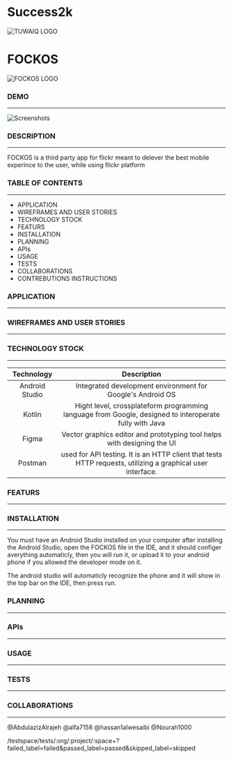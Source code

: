 # Success2k
![TUWAIQ LOGO](https://camo.githubusercontent.com/37ca472e2afb74974a0314d89af8f470422a79582bed0d188f9927777230195d/68747470733a2f2f6c61756e63682e73612f6173736574732f696d616765732f6c6f676f732f7475776169712d61636164656d792d6c6f676f2e737667)
# FOCKOS
![FOCKOS LOGO]()
### DEMO
---
![Screenshots]()
### DESCRIPTION
---

FOCKOS is a third party app for flickr meant to delever the best mobile experince to the user, while using flickr platform

### TABLE OF CONTENTS
---
* APPLICATION
* WIREFRAMES AND USER STORIES
* TECHNOLOGY STOCK 
* FEATURS
* INSTALLATION 
* PLANNING
* APIs
* USAGE
* TESTS
* COLLABORATIONS
* CONTREBUTIONS INSTRUCTIONS

### APPLICATION
---

### WIREFRAMES AND USER STORIES
---

### TECHNOLOGY STOCK 
---
|Technology        |Description                                                                                            |
|:---:             |:---:                                                                                                  |
| Android Studio   |Integrated development environment for Google's Android OS                                             |
| Kotlin           |Hight level, crossplateform programming language from Google,  designed to interoperate fully with Java|
| Figma            |Vector graphics editor and prototyping tool helps with designing the UI                                |
| Postman          |used for API testing. It is an HTTP client that tests HTTP requests, utilizing a graphical user interface.|

### FEATURS
---

### INSTALLATION
---
You must have an Android Studio installed on your computer
after installing the Android Studio, open the FOCKOS file in the IDE, and it should configer averything automaticly,
then you will run it, or upload it to your android phone if you allowed the developer mode on it.

The android studio will automaticly recognize the phone and it will show in the top bar on the IDE, then press run.

### PLANNING
---

### APIs
---

### USAGE
---

### TESTS
---

### COLLABORATIONS
---
@AbdulazizAlrajeh
@alfa7158
@hassan1alwesaibi
@Nourah1000

/testspace/tests/:org/:project/:space+?failed_label=failed&passed_label=passed&skipped_label=skipped
